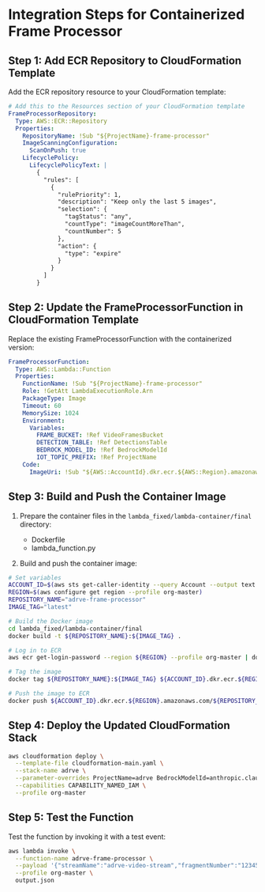 # Integration Steps for Containerized Frame Processor

## Step 1: Add ECR Repository to CloudFormation Template

Add the ECR repository resource to your CloudFormation template:

```yaml
# Add this to the Resources section of your CloudFormation template
FrameProcessorRepository:
  Type: AWS::ECR::Repository
  Properties:
    RepositoryName: !Sub "${ProjectName}-frame-processor"
    ImageScanningConfiguration:
      ScanOnPush: true
    LifecyclePolicy:
      LifecyclePolicyText: |
        {
          "rules": [
            {
              "rulePriority": 1,
              "description": "Keep only the last 5 images",
              "selection": {
                "tagStatus": "any",
                "countType": "imageCountMoreThan",
                "countNumber": 5
              },
              "action": {
                "type": "expire"
              }
            }
          ]
        }
```

## Step 2: Update the FrameProcessorFunction in CloudFormation Template

Replace the existing FrameProcessorFunction with the containerized version:

```yaml
FrameProcessorFunction:
  Type: AWS::Lambda::Function
  Properties:
    FunctionName: !Sub "${ProjectName}-frame-processor"
    Role: !GetAtt LambdaExecutionRole.Arn
    PackageType: Image
    Timeout: 60
    MemorySize: 1024
    Environment:
      Variables:
        FRAME_BUCKET: !Ref VideoFramesBucket
        DETECTION_TABLE: !Ref DetectionsTable
        BEDROCK_MODEL_ID: !Ref BedrockModelId
        IOT_TOPIC_PREFIX: !Ref ProjectName
    Code:
      ImageUri: !Sub "${AWS::AccountId}.dkr.ecr.${AWS::Region}.amazonaws.com/${ProjectName}-frame-processor:latest"
```

## Step 3: Build and Push the Container Image

1. Prepare the container files in the `lambda_fixed/lambda-container/final` directory:
   - Dockerfile
   - lambda_function.py

2. Build and push the container image:

```bash
# Set variables
ACCOUNT_ID=$(aws sts get-caller-identity --query Account --output text --profile org-master)
REGION=$(aws configure get region --profile org-master)
REPOSITORY_NAME="adrve-frame-processor"
IMAGE_TAG="latest"

# Build the Docker image
cd lambda_fixed/lambda-container/final
docker build -t ${REPOSITORY_NAME}:${IMAGE_TAG} .

# Log in to ECR
aws ecr get-login-password --region ${REGION} --profile org-master | docker login --username AWS --password-stdin ${ACCOUNT_ID}.dkr.ecr.${REGION}.amazonaws.com

# Tag the image
docker tag ${REPOSITORY_NAME}:${IMAGE_TAG} ${ACCOUNT_ID}.dkr.ecr.${REGION}.amazonaws.com/${REPOSITORY_NAME}:${IMAGE_TAG}

# Push the image to ECR
docker push ${ACCOUNT_ID}.dkr.ecr.${REGION}.amazonaws.com/${REPOSITORY_NAME}:${IMAGE_TAG}
```

## Step 4: Deploy the Updated CloudFormation Stack

```bash
aws cloudformation deploy \
  --template-file cloudformation-main.yaml \
  --stack-name adrve \
  --parameter-overrides ProjectName=adrve BedrockModelId=anthropic.claude-3-sonnet-20240229-v1:0 \
  --capabilities CAPABILITY_NAMED_IAM \
  --profile org-master
```

## Step 5: Test the Function

Test the function by invoking it with a test event:

```bash
aws lambda invoke \
  --function-name adrve-frame-processor \
  --payload '{"streamName":"adrve-video-stream","fragmentNumber":"12345","deviceId":"test-device"}' \
  --profile org-master \
  output.json
```
